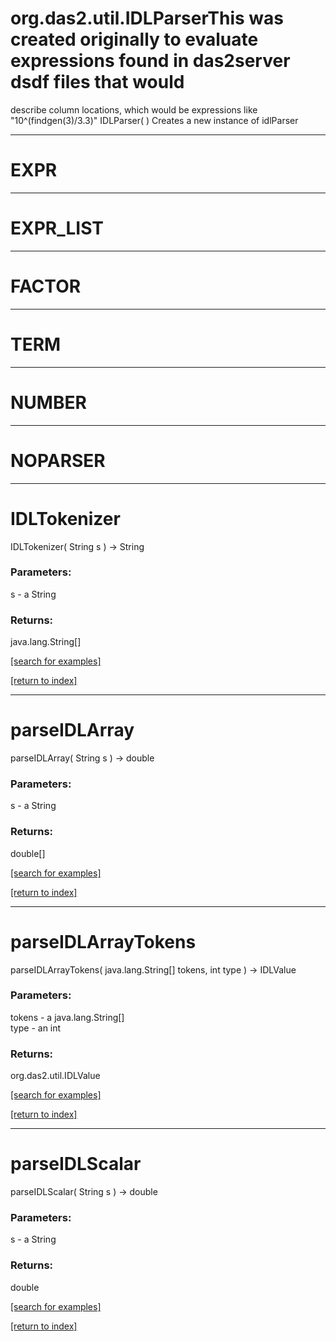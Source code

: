 # org.das2.util.IDLParserThis was created originally to evaluate expressions found in das2server dsdf files that would
 describe column locations, which would be expressions like "10^(findgen(3)/3.3)"
IDLParser( )
Creates a new instance of idlParser

***
<a name="EXPR"></a>
# EXPR



***
<a name="EXPR_LIST"></a>
# EXPR_LIST



***
<a name="FACTOR"></a>
# FACTOR



***
<a name="TERM"></a>
# TERM



***
<a name="NUMBER"></a>
# NUMBER



***
<a name="NOPARSER"></a>
# NOPARSER



***
<a name="IDLTokenizer"></a>
# IDLTokenizer
IDLTokenizer( String s ) &rarr; String



### Parameters:
s - a String

### Returns:
java.lang.String[]


<a href="https://github.com/autoplot/dev/search?q=IDLTokenizer&unscoped_q=IDLTokenizer">[search for examples]</a>

<a href="https://github.com/autoplot/documentation/blob/master/javadoc/index-all.md">[return to index]</a>

***
<a name="parseIDLArray"></a>
# parseIDLArray
parseIDLArray( String s ) &rarr; double



### Parameters:
s - a String

### Returns:
double[]


<a href="https://github.com/autoplot/dev/search?q=parseIDLArray&unscoped_q=parseIDLArray">[search for examples]</a>

<a href="https://github.com/autoplot/documentation/blob/master/javadoc/index-all.md">[return to index]</a>

***
<a name="parseIDLArrayTokens"></a>
# parseIDLArrayTokens
parseIDLArrayTokens( java.lang.String[] tokens, int type ) &rarr; IDLValue



### Parameters:
tokens - a java.lang.String[]
<br>type - an int

### Returns:
org.das2.util.IDLValue


<a href="https://github.com/autoplot/dev/search?q=parseIDLArrayTokens&unscoped_q=parseIDLArrayTokens">[search for examples]</a>

<a href="https://github.com/autoplot/documentation/blob/master/javadoc/index-all.md">[return to index]</a>

***
<a name="parseIDLScalar"></a>
# parseIDLScalar
parseIDLScalar( String s ) &rarr; double



### Parameters:
s - a String

### Returns:
double


<a href="https://github.com/autoplot/dev/search?q=parseIDLScalar&unscoped_q=parseIDLScalar">[search for examples]</a>

<a href="https://github.com/autoplot/documentation/blob/master/javadoc/index-all.md">[return to index]</a>

